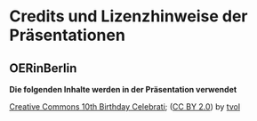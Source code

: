 # Credits und Lizenzhinweise der Präsentationen

## OERinBerlin

**Die folgenden Inhalte werden in der Präsentation verwendet**

<a href='https://www.flickr.com/photos/sixteenmilesofstring/8256206923/' target='_blank'>Creative Commons 10th Birthday Celebrati</a>;&nbsp;(<a rel='license' href='https://creativecommons.org/licenses/by/2.0/' target='_blank'>CC BY 2.0</a>)&nbsp;by&nbsp;<a xmlns:cc='http://creativecommons.org/ns#' rel='cc:attributionURL' property='cc:attributionName' href='https://www.flickr.com/people/sixteenmilesofstring/' target='_blank'>tvol</a>
